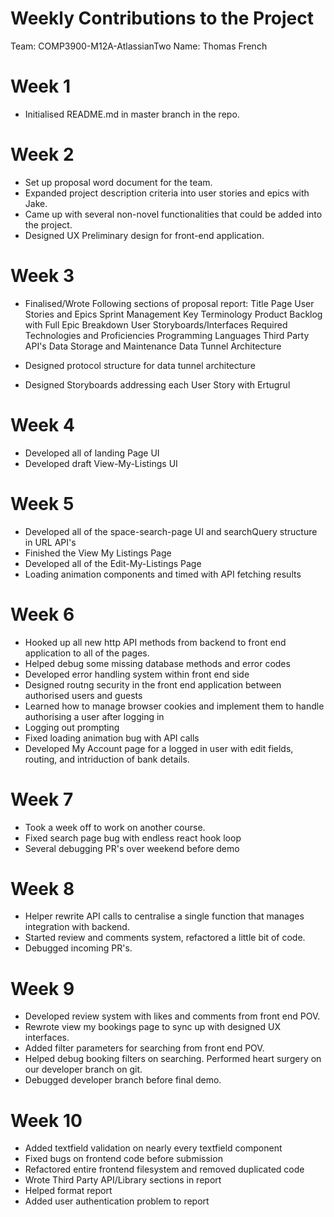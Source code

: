 # Weekly Contributions to the Project

Team: COMP3900-M12A-AtlassianTwo
Name: Thomas French

# Week 1

 - Initialised README.md in master branch in the repo.

# Week 2

 - Set up proposal word document for the team.
 - Expanded project description criteria into user stories and epics with Jake.
 - Came up with several non-novel functionalities that could be added into the project.
 - Designed UX Preliminary design for front-end application.

# Week 3

 - Finalised/Wrote Following sections of proposal report:
        Title Page
        User Stories and Epics
            Sprint Management
            Key Terminology
            Product Backlog with Full Epic Breakdown
            User Storyboards/Interfaces
        Required Technologies and Proficiencies
            Programming Languages
            Third Party API's
            Data Storage and Maintenance
            Data Tunnel Architecture

 - Designed protocol structure for data tunnel architecture
 - Designed Storyboards addressing each User Story with Ertugrul

# Week 4

 - Developed all of landing Page UI
 - Developed draft View-My-Listings UI
 
# Week 5

 - Developed all of the space-search-page UI and searchQuery structure in URL API's
 - Finished the View My Listings Page
 - Developed all of the Edit-My-Listings Page
 - Loading animation components and timed with API fetching results

# Week 6

 - Hooked up all new http API methods from backend to front end application to all of the pages.
 - Helped debug some missing database methods and error codes
 - Developed error handling system within front end side
 - Designed routng security in the front end application between authorised users and guests
 - Learned how to manage browser cookies and implement them to handle authorising a user after logging in
 - Logging out prompting
 - Fixed loading animation bug with API calls
 - Developed My Account page for a logged in user with edit fields, routing, and intriduction of bank details.

# Week 7

 - Took a week off to work on another course.
 - Fixed search page bug with endless react hook loop
 - Several debugging PR's over weekend before demo

# Week 8

 - Helper rewrite API calls to centralise a single function that manages integration with backend.
 - Started review and comments system, refactored a little bit of code.
 - Debugged incoming PR's.

# Week 9

 - Developed review system with likes and comments from front end POV.
 - Rewrote view my bookings page to sync up with designed UX interfaces.
 - Added filter parameters for searching from front end POV.
 - Helped debug booking filters on searching.  Performed heart surgery on our developer branch on git.
 - Debugged developer branch before final demo.

# Week 10

 - Added textfield validation on nearly every textfield component
 - Fixed bugs on frontend code before submission
 - Refactored entire frontend filesystem and removed duplicated code
 - Wrote Third Party API/Library sections in report
 - Helped format report
 - Added user authentication problem to report

